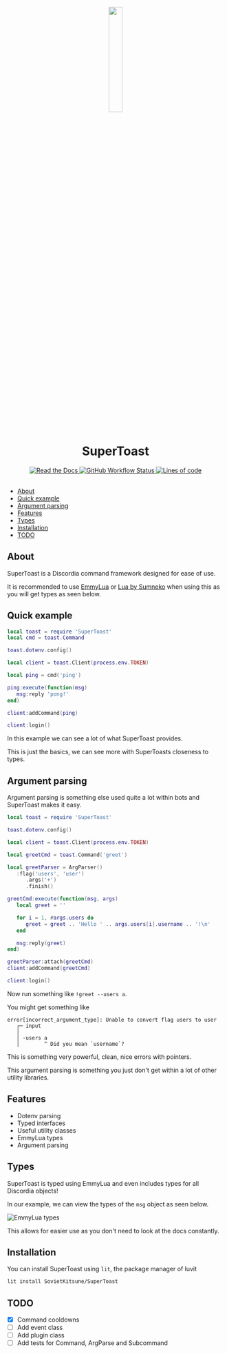 <div align="center">
<p>
    <img width="25%" src="https://imgur.com/zyUqIi2.png">
</p>
<h1>SuperToast</h1>
</div>

<div align="center">
    <a href="https://supertoast.readthedocs.io/en/latest/">
        <img alt="Read the Docs" src="https://img.shields.io/readthedocs/supertoast?style=flat-square">
    </a>
    <a href="https://github.com/SovietKitsune/SuperToast/actions">
        <img alt="GitHub Workflow Status" src="https://img.shields.io/github/workflow/status/sovietkitsune/supertoast/Testing?style=flat-square">
    </a>
    <a href="https://github.com/XAMPPRocky/tokei">
        <img alt="Lines of code" src="https://img.shields.io/tokei/lines/github/sovietkitsune/supertoast?style=flat-square">
    </a>
</div>

<br/>

- [About](#about)
- [Quick example](#quick-example)
- [Argument parsing](#argument-parsing)
- [Features](#features)
- [Types](#types)
- [Installation](#installation)
- [TODO](#todo)

## About

SuperToast is a Discordia command framework designed for ease of use.

It is recommended to use [EmmyLua](https://github.com/EmmyLua/VSCode-EmmyLua) or [Lua by Sumneko](https://github.com/sumneko/lua-language-server) when using this as you will get types as seen below.

## Quick example

```lua
local toast = require 'SuperToast'
local cmd = toast.Command

toast.dotenv.config()

local client = toast.Client(process.env.TOKEN)

local ping = cmd('ping')

ping:execute(function(msg)
   msg:reply 'pong!'
end)

client:addCommand(ping)

client:login()
```

In this example we can see a lot of what SuperToast provides. 

This is just the basics, we can see more with SuperToasts closeness to types.

## Argument parsing

Argument parsing is something else used quite a lot within bots and SuperToast makes it easy.

```lua
local toast = require 'SuperToast'

toast.dotenv.config()

local client = toast.Client(process.env.TOKEN)

local greetCmd = toast.Command('greet')

local greetParser = ArgParser()
   :flag('users', 'user')
      .args('+')
      .finish()

greetCmd:execute(function(msg, args)
   local greet = ''

   for i = 1, #args.users do
      greet = greet .. 'Hello ' .. args.users[i].username .. '!\n'
   end

   msg:reply(greet)
end)

greetParser:attach(greetCmd)
client:addCommand(greetCmd)

client:login()
```

Now run something like `!greet --users a`.

You might get something like

```
error[incorrect_argument_type]: Unable to convert flag users to user
   ┌─ input
   │
   │ -users a
   │        ^ Did you mean `username`?
```

This is something very powerful, clean, nice errors with pointers.

This argument parsing is something you just don't get within a lot of other utility libraries.

## Features

* Dotenv parsing
* Typed interfaces
* Useful utility classes
* EmmyLua types
* Argument parsing

## Types

SuperToast is typed using EmmyLua and even includes types for all Discordia objects!

In our example, we can view the types of the `msg` object as seen below.

![EmmyLua types](https://imgur.com/gEHl84g.png)

This allows for easier use as you don't need to look at the docs constantly.

## Installation

You can install SuperToast using `lit`, the package manager of luvit

```sh
lit install SovietKitsune/SuperToast
```

## TODO

* [x] Command cooldowns
* [ ] Add event class
* [ ] Add plugin class
* [ ] Add tests for Command, ArgParse and Subcommand